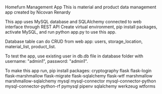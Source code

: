 Homefurn Management App
This is material and product data management app created by Nicovan Renardy

This app uses MySQL database and SQLAlchemy connected to web interface through REST API Create virtual environment, pip install packages, activate MySQL, and run python app.py to use this app.

Database table can do CRUD from web app: users, storage_location, material_list, product_list.

To test the app, use existing user in db.db file in database folder with username: "admin1", password: "admin1".

To make this app run, pip install packages: 
cryptography
flask 
flask-login 
flask-marshmallow 
flask-migrate 
flask-sqlalchemy 
flask-wtf 
marshmallow 
marshmallow-sqlalchemy 
mysql 
mysql-connector 
mysql-connector-python 
mysql-connector-python-rf 
pymysql 
pipenv
sqlalchemy 
werkzeug 
wtforms

